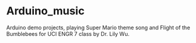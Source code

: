 # Arduino_music
Arduino demo projects, playing Super Mario theme song and Flight of the Bumblebees for UCI ENGR 7 class by Dr. Lily Wu.

